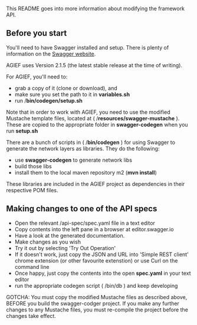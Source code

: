 This README goes into more information about modifying the framework API.

## Before you start

You'll need to have Swagger installed and setup. There is plenty of information on the [Swagger website](https://github.com/swagger-api/swagger-codegen). 

AGIEF uses Version 2.1.5 (the latest stable release at the time of writing).

For AGIEF, you'll need to: 
* grab a copy of it (clone or download), and
* make sure you set the path to it in **variables.sh**
* run /**bin/codegen/setup.sh**

Note that in order to work with AGIEF, you need to use the modified Mustache template files, located at ( /**resources/swagger-mustache** ). These are copied to the appropriate folder in **swagger-codegen** when you run **setup.sh**

There are a bunch of scripts in ( /**bin/codegen** ) for using Swagger to generate the network layers as libraries. They do the following:
* use **swagger-codegen** to generate network libs
* build those libs
* install them to the local maven repository m2 (**mvn install**)

These libraries are included in the AGIEF project as dependencies in their respective POM files.


## Making changes to one of the API specs

- Open the relevant /api-spec/spec.yaml file in a text editor
- Copy contents into the left pane in a browser at editor.swagger.io
- Have a look at the generated documentation. 
- Make changes as you wish
- Try it out by selecting 'Try Out Operation'
- If it doesn't work, just copy the JSON and URL into 'Simple REST client' chrome extension (or other favourite extenstion) or use Curl on the command line
- Once happy, just copy the contents into the open **spec.yaml** in your text editor
- run the appropriate codegen script ( /bin/db ) and keep developing 



GOTCHA: You must copy the modified Mustache files as described above, BEFORE you build the swagger-codger project. If you make any further changes to any Mustache files, you must re-compile the project before the changes take effect.





